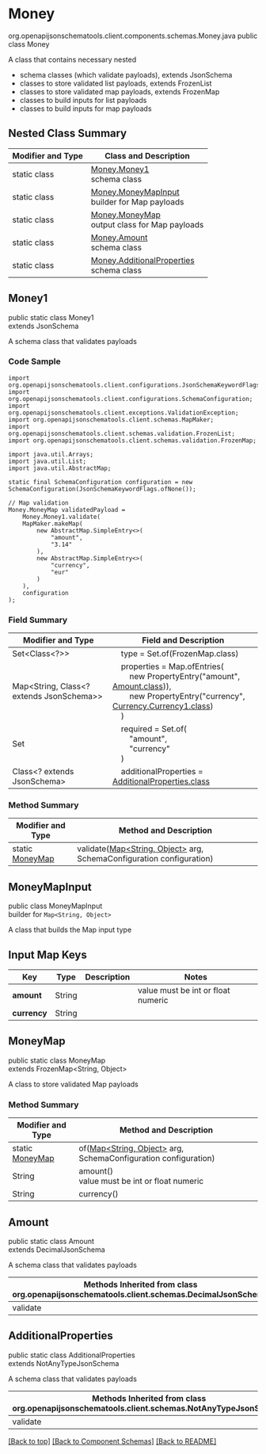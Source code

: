 # Money
org.openapijsonschematools.client.components.schemas.Money.java
public class Money

A class that contains necessary nested
- schema classes (which validate payloads), extends JsonSchema
- classes to store validated list payloads, extends FrozenList
- classes to store validated map payloads, extends FrozenMap
- classes to build inputs for list payloads
- classes to build inputs for map payloads

## Nested Class Summary
| Modifier and Type | Class and Description |
| ----------------- | ---------------------- |
| static class | [Money.Money1](#money1)<br> schema class |
| static class | [Money.MoneyMapInput](#moneymapinput)<br> builder for Map payloads |
| static class | [Money.MoneyMap](#moneymap)<br> output class for Map payloads |
| static class | [Money.Amount](#amount)<br> schema class |
| static class | [Money.AdditionalProperties](#additionalproperties)<br> schema class |

## Money1
public static class Money1<br>
extends JsonSchema

A schema class that validates payloads

### Code Sample
```
import org.openapijsonschematools.client.configurations.JsonSchemaKeywordFlags;
import org.openapijsonschematools.client.configurations.SchemaConfiguration;
import org.openapijsonschematools.client.exceptions.ValidationException;
import org.openapijsonschematools.client.schemas.MapMaker;
import org.openapijsonschematools.client.schemas.validation.FrozenList;
import org.openapijsonschematools.client.schemas.validation.FrozenMap;

import java.util.Arrays;
import java.util.List;
import java.util.AbstractMap;

static final SchemaConfiguration configuration = new SchemaConfiguration(JsonSchemaKeywordFlags.ofNone());

// Map validation
Money.MoneyMap validatedPayload =
    Money.Money1.validate(
    MapMaker.makeMap(
        new AbstractMap.SimpleEntry<>(
            "amount",
            "3.14"
        ),
        new AbstractMap.SimpleEntry<>(
            "currency",
            "eur"
        )
    ),
    configuration
);
```

### Field Summary
| Modifier and Type | Field and Description |
| ----------------- | ---------------------- |
| Set<Class<?>> | &nbsp;&nbsp;&nbsp;&nbsp;type = Set.of(FrozenMap.class)<br/> |
| Map<String, Class<? extends JsonSchema>> | &nbsp;&nbsp;&nbsp;&nbsp;properties = Map.ofEntries(<br>&nbsp;&nbsp;&nbsp;&nbsp;&nbsp;&nbsp;&nbsp;&nbsp;new PropertyEntry("amount", [Amount.class](#amount))),<br>&nbsp;&nbsp;&nbsp;&nbsp;&nbsp;&nbsp;&nbsp;&nbsp;new PropertyEntry("currency", [Currency.Currency1.class](../../components/schemas/Currency.md#currency1))<br>&nbsp;&nbsp;&nbsp;&nbsp;)<br> |
| Set<String> | &nbsp;&nbsp;&nbsp;&nbsp;required = Set.of(<br>&nbsp;&nbsp;&nbsp;&nbsp;&nbsp;&nbsp;&nbsp;&nbsp;"amount",<br>&nbsp;&nbsp;&nbsp;&nbsp;&nbsp;&nbsp;&nbsp;&nbsp;"currency"<br>&nbsp;&nbsp;&nbsp;&nbsp;)<br> |
| Class<? extends JsonSchema> | &nbsp;&nbsp;&nbsp;&nbsp;additionalProperties = [AdditionalProperties.class](#additionalproperties)<br> |

### Method Summary
| Modifier and Type | Method and Description |
| ----------------- | ---------------------- |
| static [MoneyMap](#moneymap) | validate([Map<String, Object>](#moneymapinput) arg, SchemaConfiguration configuration) |

## MoneyMapInput
public class MoneyMapInput<br>
builder for `Map<String, Object>`

A class that builds the Map input type

## Input Map Keys
| Key | Type |  Description | Notes |
| --- | ---- | ------------ | ----- |
| **amount** | String |  | value must be int or float numeric |
| **currency** | String |  | |

## MoneyMap
public static class MoneyMap<br>
extends FrozenMap<String, Object>

A class to store validated Map payloads

### Method Summary
| Modifier and Type | Method and Description |
| ----------------- | ---------------------- |
| static [MoneyMap](#moneymap) | of([Map<String, Object>](#moneymapinput) arg, SchemaConfiguration configuration) |
| String | amount()<br> value must be int or float numeric |
| String | currency()<br> |

## Amount
public static class Amount<br>
extends DecimalJsonSchema

A schema class that validates payloads

| Methods Inherited from class org.openapijsonschematools.client.schemas.DecimalJsonSchema |
| ------------------------------------------------------------------ |
| validate                                                           |

## AdditionalProperties
public static class AdditionalProperties<br>
extends NotAnyTypeJsonSchema

A schema class that validates payloads

| Methods Inherited from class org.openapijsonschematools.client.schemas.NotAnyTypeJsonSchema |
| ------------------------------------------------------------------ |
| validate                                                           |

[[Back to top]](#top) [[Back to Component Schemas]](../../../README.md#Component-Schemas) [[Back to README]](../../../README.md)
